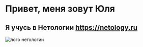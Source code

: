 # Привет, меня зовут Юля

## Я учусь в Нетологии <https://netology.ru>

![лого нетологии](https://www.google.com/url?sa=i&url=https%3A%2F%2Firecommend.ru%2Fcontent%2Fsait-netologiya&psig=AOvVaw2MCTi98huUluitcQsRhQpP&ust=1676380677760000&source=images&cd=vfe&ved=0CA8QjRxqFwoTCIC39ufKkv0CFQAAAAAdAAAAABAE)
